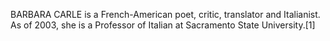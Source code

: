 BARBARA CARLE is a French-American poet, critic, translator and Italianist. As of 2003, she is a Professor of Italian at Sacramento State University.[1]
